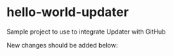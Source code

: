 # hello-world-updater
Sample project to use to integrate Updater with GitHub

New changes should be added below:

